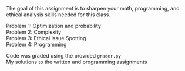 The goal of this assignment is to sharpen your math, programming, and ethical analysis skills needed for this class.

Problem 1: Optimization and probability \
Problem 2: Complexity \
Problem 3: Ethical Issue Spotting \
Problem 4: Programming

Code was graded using the provided ```grader.py```  \
My solutions to the written and programming assignments

